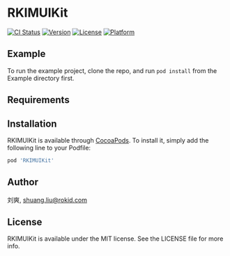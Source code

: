 # RKIMUIKit

[![CI Status](https://img.shields.io/travis/刘爽/RKIMUIKit.svg?style=flat)](https://travis-ci.org/刘爽/RKIMUIKit)
[![Version](https://img.shields.io/cocoapods/v/RKIMUIKit.svg?style=flat)](https://cocoapods.org/pods/RKIMUIKit)
[![License](https://img.shields.io/cocoapods/l/RKIMUIKit.svg?style=flat)](https://cocoapods.org/pods/RKIMUIKit)
[![Platform](https://img.shields.io/cocoapods/p/RKIMUIKit.svg?style=flat)](https://cocoapods.org/pods/RKIMUIKit)

## Example

To run the example project, clone the repo, and run `pod install` from the Example directory first.

## Requirements

## Installation

RKIMUIKit is available through [CocoaPods](https://cocoapods.org). To install
it, simply add the following line to your Podfile:

```ruby
pod 'RKIMUIKit'
```

## Author

刘爽, shuang.liu@rokid.com

## License

RKIMUIKit is available under the MIT license. See the LICENSE file for more info.
